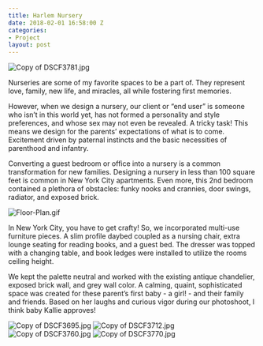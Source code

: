 ```yaml
---
title: Harlem Nursery
date: 2018-02-01 16:58:00 Z
categories:
- Project
layout: post
---
```


![Copy of DSCF3781.jpg](/uploads/Copy%20of%20DSCF3781.jpg)

Nurseries are some of my favorite spaces to be a part of. They represent love, family, new life, and miracles, all while fostering first memories. 
 
However, when we design a nursery, our client or “end user” is someone who isn’t in this world yet, has not formed a personality and style preferences, and whose sex may not even be revealed. A tricky task! This means we design for the parents’ expectations of what is to come. Excitement driven by paternal instincts and the basic necessities of parenthood and infantry.
 
Converting a guest bedroom or office into a nursery is a common transformation for new families. Designing a nursery in less than 100 square feet is common in New York City apartments. Even more, this 2nd bedroom contained a plethora of obstacles: funky nooks and crannies, door swings, radiator, and exposed brick.  

![Floor-Plan.gif](/uploads/Floor-Plan.gif)

In New York City, you have to get crafty! So, we incorporated multi-use furniture pieces. A slim profile daybed coupled as a nursing chair, extra lounge seating for reading books, and a guest bed. The dresser was topped with a changing table, and book ledges were installed to utilize the rooms ceiling height. 
 
We kept the palette neutral and worked with the existing antique chandelier, exposed brick wall, and grey wall color. A calming, quaint, sophisticated space was created for these parent’s first baby - a girl! - and their family and friends. Based on her laughs and curious vigor during our photoshoot, I think baby Kallie approves! 

![Copy of DSCF3695.jpg](/uploads/Copy%20of%20DSCF3695.jpg)
![Copy of DSCF3712.jpg](/uploads/Copy%20of%20DSCF3712.jpg)
![Copy of DSCF3760.jpg](/uploads/Copy%20of%20DSCF3760.jpg)
![Copy of DSCF3770.jpg](/uploads/Copy%20of%20DSCF3770.jpg)

